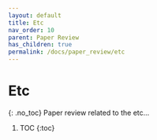 ```yaml
---
layout: default
title: Etc
nav_order: 10
parent: Paper Review
has_children: true
permalink: /docs/paper_review/etc
---
```


# Etc
{: .no_toc}
Paper review related to the etc...

1. TOC
{:toc}